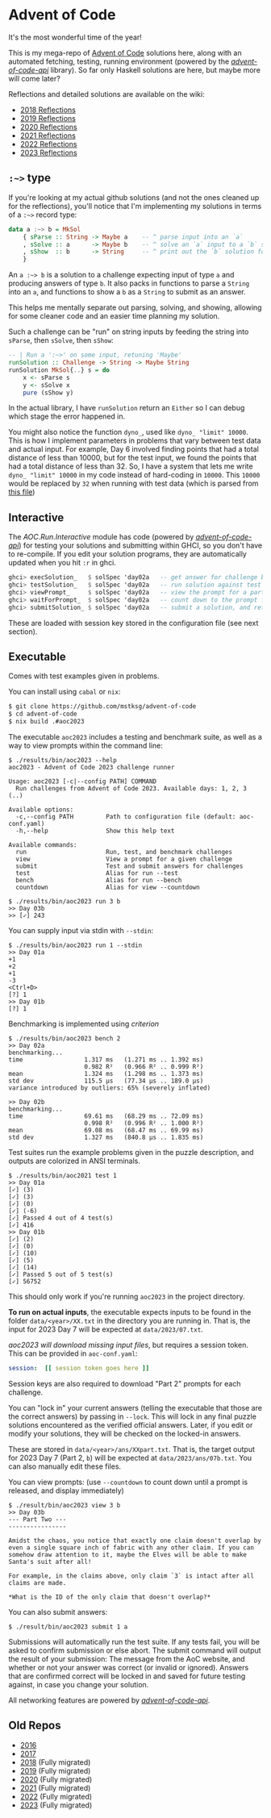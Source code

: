 Advent of Code
==============

It's the most wonderful time of the year!

This is my mega-repo of [Advent of Code][] solutions here, along with an
automated fetching, testing, running environment (powered by the
*[advent-of-code-api][]* library). So far only Haskell solutions are here, but
maybe more will come later?

[Advent of Code]: https://adventofcode.com/
[advent-of-code-api]: https://hackage.haskell.org/package/advent-of-code-api

Reflections and detailed solutions are available on the wiki:

*   [2018 Reflections](https://github.com/mstksg/advent-of-code/wiki/Reflections-2018)
*   [2019 Reflections](https://github.com/mstksg/advent-of-code/wiki/Reflections-2019)
*   [2020 Reflections](https://github.com/mstksg/advent-of-code/wiki/Reflections-2020)
*   [2021 Reflections](https://github.com/mstksg/advent-of-code/wiki/Reflections-2021)
*   [2022 Reflections](https://github.com/mstksg/advent-of-code/wiki/Reflections-2022)
*   [2023 Reflections](https://github.com/mstksg/advent-of-code/wiki/Reflections-2023)

## `:~>` type

If you're looking at my actual github solutions (and not the ones cleaned up
for the reflections), you'll notice that I'm implementing my solutions in terms
of a `:~>` record type:

```haskell
data a :~> b = MkSol
    { sParse :: String -> Maybe a    -- ^ parse input into an `a`
    , sSolve :: a      -> Maybe b    -- ^ solve an `a` input to a `b` solution
    , sShow  :: b      -> String     -- ^ print out the `b` solution for submission
    }
```

An `a :~> b` is a solution to a challenge expecting input of type `a` and
producing answers of type `b`.  It also packs in functions to parse a `String`
into an `a`, and functions to show a `b` as a `String` to submit as an answer.

This helps me mentally separate out parsing, solving, and showing, allowing for
some cleaner code and an easier time planning my solution.

Such a challenge can be "run" on string inputs by feeding the string into
`sParse`, then `sSolve`, then `sShow`:

```haskell
-- | Run a ':~>' on some input, retuning 'Maybe'
runSolution :: Challenge -> String -> Maybe String
runSolution MkSol{..} s = do
    x <- sParse s
    y <- sSolve x
    pure (sShow y)
```

In the actual library, I have `runSolution` return an `Either` so I can debug
which stage the error happened in.

You might also notice the function `dyno_`, used like `dyno_ "limit" 10000`.  This
is how I implement parameters in problems that vary between test data and
actual input.  For example, Day 6 involved finding points that had a total
distance of less than 10000, but for the test input, we found the points that
had a total distance of less than 32.  So, I have a system that lets me write
`dyno_ "limit" 10000` in my code instead of hard-coding in `10000`.  This
`10000` would be replaced by `32` when running with test data (which is parsed
from [this file][7btest])

[7btest]: https://github.com/mstksg/advent-of-code/blob/master/test-data/2018/06b.txt

Interactive
-----------

The *AOC.Run.Interactive* module has code (powered by *[advent-of-code-api][]*)
for testing your solutions and submitting within GHCI, so you don't have to
re-compile. If you edit your solution programs, they are automatically updated
when you hit `:r` in ghci.

```haskell
ghci> execSolution_   $ solSpec 'day02a   -- get answer for challenge based on solution
ghci> testSolution_   $ solSpec 'day02a   -- run solution against test suite
ghci> viewPrompt_     $ solSpec 'day02a   -- view the prompt for a part
ghci> waitForPrompt_  $ solSpec 'day02a   -- count down to the prompt for a part
ghci> submitSolution_ $ solSpec 'day02a   -- submit a solution, and retry after cooldown automatically
```

These are loaded with session key stored in the configuration file (see next
section).

Executable
----------

Comes with test examples given in problems.

You can install using `cabal` or `nix`:

```bash
$ git clone https://github.com/mstksg/advent-of-code
$ cd advent-of-code
$ nix build .#aoc2023
```

The executable `aoc2023` includes a testing and benchmark suite, as well as a
way to view prompts within the command line:

```
$ ./results/bin/aoc2023 --help
aoc2023 - Advent of Code 2023 challenge runner

Usage: aoc2023 [-c|--config PATH] COMMAND
  Run challenges from Advent of Code 2023. Available days: 1, 2, 3 (..)

Available options:
  -c,--config PATH         Path to configuration file (default: aoc-conf.yaml)
  -h,--help                Show this help text

Available commands:
  run                      Run, test, and benchmark challenges
  view                     View a prompt for a given challenge
  submit                   Test and submit answers for challenges
  test                     Alias for run --test
  bench                    Alias for run --bench
  countdown                Alias for view --countdown

$ ./results/bin/aoc2023 run 3 b
>> Day 03b
>> [✓] 243
```

You can supply input via stdin with `--stdin`:

```
$ ./results/bin/aoc2023 run 1 --stdin
>> Day 01a
+1
+2
+1
-3
<Ctrl+D>
[?] 1
>> Day 01b
[?] 1
```

Benchmarking is implemented using *criterion*

```
$ ./results/bin/aoc2023 bench 2
>> Day 02a
benchmarking...
time                 1.317 ms   (1.271 ms .. 1.392 ms)
                     0.982 R²   (0.966 R² .. 0.999 R²)
mean                 1.324 ms   (1.298 ms .. 1.373 ms)
std dev              115.5 μs   (77.34 μs .. 189.0 μs)
variance introduced by outliers: 65% (severely inflated)

>> Day 02b
benchmarking...
time                 69.61 ms   (68.29 ms .. 72.09 ms)
                     0.998 R²   (0.996 R² .. 1.000 R²)
mean                 69.08 ms   (68.47 ms .. 69.99 ms)
std dev              1.327 ms   (840.8 μs .. 1.835 ms)
```

Test suites run the example problems given in the puzzle description, and
outputs are colorized in ANSI terminals.

```
$ ./results/bin/aoc2021 test 1
>> Day 01a
[✓] (3)
[✓] (3)
[✓] (0)
[✓] (-6)
[✓] Passed 4 out of 4 test(s)
[✓] 416
>> Day 01b
[✓] (2)
[✓] (0)
[✓] (10)
[✓] (5)
[✓] (14)
[✓] Passed 5 out of 5 test(s)
[✓] 56752
```

This should only work if you're running `aoc2023` in the project directory.

**To run on actual inputs**, the executable expects inputs to be found in the
folder `data/<year>/XX.txt` in the directory you are running in.  That is, the input
for 2023 Day 7 will be expected at `data/2023/07.txt`.

*aoc2023 will download missing input files*, but requires a session token.
This can be provided in `aoc-conf.yaml`:

```yaml
session:  [[ session token goes here ]]
```

Session keys are also required to download "Part 2" prompts for each challenge.

You can "lock in" your current answers (telling the executable that those are
the correct answers) by passing in `--lock`.  This will lock in any final
puzzle solutions encountered as the verified official answers.  Later, if you
edit or modify your solutions, they will be checked on the locked-in answers.

These are stored in `data/<year>/ans/XXpart.txt`.  That is, the target output
for 2023 Day 7 (Part 2, `b`) will be expected at `data/2023/ans/07b.txt`.  You can
also manually edit these files.

You can view prompts: (use `--countdown` to count down until a prompt is
released, and display immediately)

```
$ ./result/bin/aoc2023 view 3 b
>> Day 03b
--- Part Two ---
----------------

Amidst the chaos, you notice that exactly one claim doesn't overlap by
even a single square inch of fabric with any other claim. If you can
somehow draw attention to it, maybe the Elves will be able to make
Santa's suit after all!

For example, in the claims above, only claim `3` is intact after all
claims are made.

*What is the ID of the only claim that doesn't overlap?*
```

You can also submit answers:

```
$ ./result/bin/aoc2023 submit 1 a
```

Submissions will automatically run the test suite.  If any tests fail, you will
be asked to confirm submission or else abort.  The submit command will output
the result of your submission: The message from the AoC website, and whether or
not your answer was correct (or invalid or ignored).  Answers that are
confirmed correct will be locked in and saved for future testing against, in
case you change your solution.

All networking features are powered by *[advent-of-code-api][]*.

Old Repos
---------

* [2016](https://github.com/mstksg/advent-of-code-2016)
* [2017](https://github.com/mstksg/advent-of-code-2017)
* [2018](https://github.com/mstksg/advent-of-code-2018) (Fully migrated)
* [2019](https://github.com/mstksg/advent-of-code-2019) (Fully migrated)
* [2020](https://github.com/mstksg/advent-of-code-2020) (Fully migrated)
* [2021](https://github.com/mstksg/advent-of-code-2021) (Fully migrated)
* [2022](https://github.com/mstksg/advent-of-code-2022) (Fully migrated)
* [2023](https://github.com/mstksg/advent-of-code-2023) (Fully migrated)
